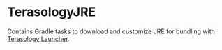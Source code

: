 TerasologyJRE
=============

Contains Gradle tasks to download and customize JRE for bundling with [Terasology Launcher](https://github.com/MovingBlocks/TerasologyLauncher).